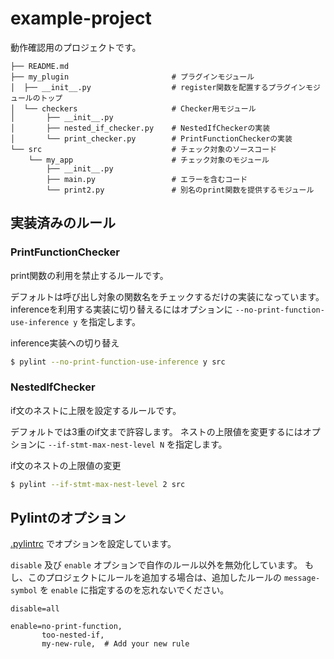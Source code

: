# example-project

動作確認用のプロジェクトです。

```
├── README.md
├── my_plugin                       # プラグインモジュール
│  ├── __init__.py                  # register関数を配置するプラグインモジュールのトップ
│  └── checkers                     # Checker用モジュール
│       ├── __init__.py
│       ├── nested_if_checker.py    # NestedIfCheckerの実装
│       └── print_checker.py        # PrintFunctionCheckerの実装
└── src                             # チェック対象のソースコード
    └── my_app                      # チェック対象のモジュール
        ├── __init__.py
        ├── main.py                 # エラーを含むコード
        └── print2.py               # 別名のprint関数を提供するモジュール
```

## 実装済みのルール

### PrintFunctionChecker

print関数の利用を禁止するルールです。

デフォルトは呼び出し対象の関数名をチェックするだけの実装になっています。 inferenceを利用する実装に切り替えるにはオプションに `--no-print-function-use-inference y` を指定します。

inference実装への切り替え

```sh
$ pylint --no-print-function-use-inference y src
```

### NestedIfChecker

if文のネストに上限を設定するルールです。

デフォルトでは3重のif文まで許容します。 ネストの上限値を変更するにはオプションに `--if-stmt-max-nest-level N` を指定します。

if文のネストの上限値の変更

```bash
$ pylint --if-stmt-max-nest-level 2 src
```

## Pylintのオプション

[.pylintrc](.pylintrc) でオプションを設定しています。

`disable` 及び `enable` オプションで自作のルール以外を無効化しています。 もし、このプロジェクトにルールを追加する場合は、追加したルールの `message-symbol` を `enable`
に指定するのを忘れないでください。

```
disable=all

enable=no-print-function,
       too-nested-if,
       my-new-rule,  # Add your new rule
```